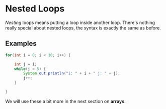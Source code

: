 # Nested Loops

*Nesting* loops means putting a loop inside another loop. There's nothing really special about nested loops, the syntax is exactly the same as before.

## Examples

```java
for(int i = 0; i < 10; i++) {

    int j = i;
    while(j < 5) {
        System.out.println("i: " + i + " j: " + j);
        j++;
    }

}
```

We will use these a bit more in the next section on **arrays**.
